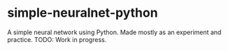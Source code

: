 # simple-neuralnet-python

A simple neural network using Python. Made mostly as an experiment and practice. TODO: Work in progress.

